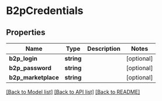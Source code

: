 # B2pCredentials

## Properties
Name | Type | Description | Notes
------------ | ------------- | ------------- | -------------
**b2p_login** | **string** |  | [optional] 
**b2p_password** | **string** |  | [optional] 
**b2p_marketplace** | **string** |  | [optional] 

[[Back to Model list]](../README.md#documentation-for-models) [[Back to API list]](../README.md#documentation-for-api-endpoints) [[Back to README]](../README.md)



